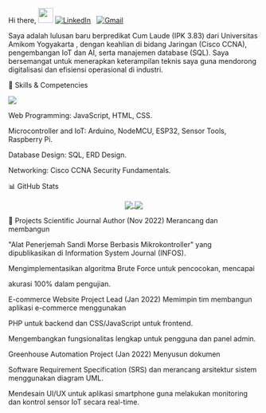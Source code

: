 Hi there, <img src="https://media.giphy.com/media/hvRJCLFzcasrR4ia7z/giphy.gif" width="30px">
<a href="https://linkedin.com/in/Sasangka"><img src="https://img.shields.io/badge/LinkedIn-0077B5?style=for-the-badge&logo=linkedin&logoColor=white" alt="LinkedIn"/></a>
 
<a href="mailto:sasangkagatot@gmail.com"><img src="https://img.shields.io/badge/Gmail-D14836?style=for-the-badge&logo=gmail&logoColor=white" alt="Gmail"/></a>

Saya adalah lulusan baru berpredikat Cum Laude (IPK 3.83) dari Universitas Amikom Yogyakarta , dengan keahlian di bidang Jaringan (Cisco CCNA), pengembangan IoT dan AI, serta manajemen database (SQL). Saya bersemangat untuk menerapkan keterampilan teknis saya guna mendorong digitalisasi dan efisiensi operasional di industri.




🔧 Skills & Competencies
<p align="left">
<a href="https://skillicons.dev">
<img src="https://skillicons.dev/icons?i=js,html,css,php,mysql,arduino,raspberrypi,cisco,git" />
</a>
</p>


Web Programming: JavaScript, HTML, CSS.


Microcontroller and IoT: Arduino, NodeMCU, ESP32, Sensor Tools, Raspberry Pi.


Database Design: SQL, ERD Design.


Networking: Cisco CCNA Security Fundamentals.

📊 GitHub Stats
<p align="center">
<a href="https://github.com/anuraghazra/github-readme-stats">
<img align="center" src="https://github-readme-stats.vercel.app/api?username=AffineCipher-0&show_icons=true&theme=radical" />
</a>
<a href="https://github.com/anuraghazra/github-readme-stats">
<img align="center" src="https://github-readme-stats.vercel.app/api/top-langs/?username=AffineCipher-0&layout=compact&theme=radical" />
</a>
</p>

🚀 Projects
Scientific Journal Author (Nov 2022)
Merancang dan membangun 

"Alat Penerjemah Sandi Morse Berbasis Mikrokontroller" yang dipublikasikan di Information System Journal (INFOS).

Mengimplementasikan algoritma Brute Force untuk pencocokan, mencapai 

akurasi 100% dalam pengujian.

E-commerce Website Project Lead (Jan 2022)
Memimpin tim membangun aplikasi e-commerce menggunakan 

PHP untuk backend dan CSS/JavaScript untuk frontend.

Mengembangkan fungsionalitas lengkap untuk pengguna dan panel admin.

Greenhouse Automation Project (Jan 2022)
Menyusun dokumen 

Software Requirement Specification (SRS) dan merancang arsitektur sistem menggunakan diagram UML.

Mendesain UI/UX untuk aplikasi smartphone guna melakukan monitoring dan kontrol sensor IoT secara real-time.
